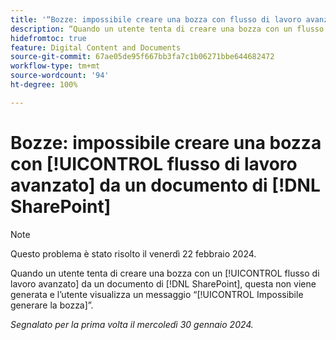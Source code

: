 ```yaml
---
title: '“Bozze: impossibile creare una bozza con flusso di lavoro avanzato da un documento di SharePoint”'
description: “Quando un utente tenta di creare una bozza con un flusso di lavoro avanzato da un documento di SharePoint, questa non viene generata e l’utente visualizza il messaggio Impossibile generare la bozza”.
hidefromtoc: true
feature: Digital Content and Documents
source-git-commit: 67ae05de95f667bb3fa7c1b06271bbe644682472
workflow-type: tm+mt
source-wordcount: '94'
ht-degree: 100%

---
```



# Bozze: impossibile creare una bozza con [!UICONTROL flusso di lavoro avanzato] da un documento di [!DNL SharePoint]

>[!NOTE]
>
>Questo problema è stato risolto il venerdì 22 febbraio 2024.

Quando un utente tenta di creare una bozza con un [!UICONTROL flusso di lavoro avanzato] da un documento di [!DNL SharePoint], questa non viene generata e l’utente visualizza un messaggio “[!UICONTROL Impossibile generare la bozza]”.

_Segnalato per la prima volta il mercoledì 30 gennaio 2024._
